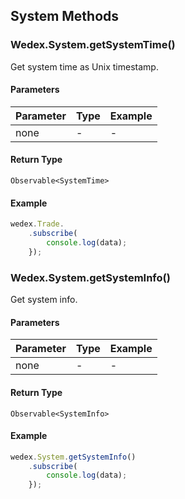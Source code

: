 ## System Methods

### Wedex.System.getSystemTime()

Get system time as Unix timestamp.

#### Parameters

| Parameter | Type | Example |
| --------- | ---- | ------- |
| none      | -    | -       |


#### Return Type
`Observable<SystemTime>`

#### Example
```js
wedex.Trade.
	.subscribe(
		console.log(data);
	});
```



### Wedex.System.getSystemInfo()

Get system info.

#### Parameters

| Parameter | Type | Example |
| --------- | ---- | ------- |
| none      | -    | -       |


#### Return Type
`Observable<SystemInfo>`

#### Example
```js
wedex.System.getSystemInfo()
    .subscribe(
        console.log(data);
    });
```

